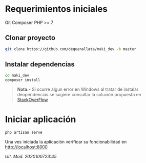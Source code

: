 # Requerimientos iniciales
Git
Composer
PHP >= 7

## Clonar proyecto
```bash
git clone https://github.com/dequenallata/maki_dev -b master
```
## Instalar dependencias
```bash
cd maki_dev
composer install
```
> **Nota.-** Si ocurre algun error en Windows al tratar de instalar deopendencias se sugiere consultar la solución propuesta en [StackOverFlow](https://stackoverflow.com/questions/64232928/laravel-symfony-console-installation-failed-because-of-invalid-argument "Codigo Sospechoso")

# Iniciar aplicación
```bash
php artisan serve
```
Una ves iniciada la aplicación verificar su foncionabilidad en [http://localhost:8000](http://localhost:8000/ "localhost:8000")


*Ult. Mod. 2020100723:45*

